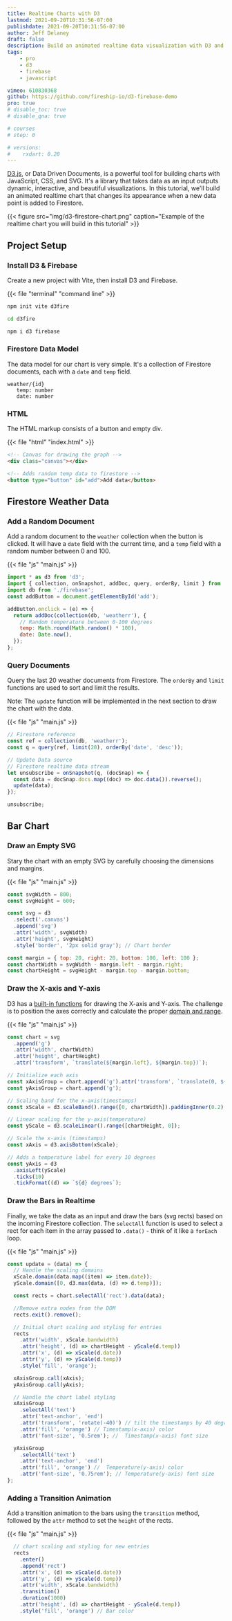 ```yaml
---
title: Realtime Charts with D3
lastmod: 2021-09-20T10:31:56-07:00
publishdate: 2021-09-20T10:31:56-07:00
author: Jeff Delaney
draft: false
description: Build an animated realtime data visualization with D3 and Firebase
tags: 
    - pro
    - d3
    - firebase
    - javascript

vimeo: 610830368 
github: https://github.com/fireship-io/d3-firebase-demo
pro: true
# disable_toc: true
# disable_qna: true

# courses
# step: 0

# versions:
#    rxdart: 0.20
---
```


[D3.js](https://d3js.org/), or Data Driven Documents, is a powerful tool for building charts with JavaScript, CSS, and SVG. It's a library that takes data as an input outputs dynamic, interactive, and beautiful visualizations. In this tutorial, we'll build an animated realtime chart that changes its appearance when a new data point is added to Firestore. 

{{< figure src="img/d3-firestore-chart.png" caption="Example of the realtime chart you will build in this tutorial" >}}

## Project Setup

### Install D3 & Firebase

Create a new project with Vite, then install D3 and Firebase.

{{< file "terminal" "command line" >}}
```bash
npm init vite d3fire

cd d3fire

npm i d3 firebase
```

### Firestore Data Model

The data model for our chart is very simple. It's a collection of Firestore documents, each with a `date` and `temp` field.

```text
weather/{id}
   temp: number
   date: number
```

### HTML

The HTML markup consists of a button and empty div.

{{< file "html" "index.html" >}}
```html
<!-- Canvas for drawing the graph -->
<div class="canvas"></div>

<!-- Adds random temp data to firestore -->
<button type="button" id="add">Add data</button>
```

## Firestore Weather Data

### Add a Random Document

Add a random document to the `weather` collection when the button is clicked. It will have a `date` field with the current time, and a `temp` field with a random number between 0 and 100.

{{< file "js" "main.js" >}}
```javascript
import * as d3 from 'd3';
import { collection, onSnapshot, addDoc, query, orderBy, limit } from 'firebase/firestore';
import db from './firebase';
const addButton = document.getElementById('add');

addButton.onclick = (e) => {
  return addDoc(collection(db, 'weatherr'), {
    // Random temperature between 0-100 degrees
    temp: Math.round(Math.random() * 100),
    date: Date.now(),
  });
};
```

### Query Documents

Query the last 20 weather documents from Firestore. The `orderBy` and `limit` functions are used to sort and limit the results. 

Note: The `update` function will be implemented in the next section to draw the chart with the data.

{{< file "js" "main.js" >}}
```javascript
// Firestore reference
const ref = collection(db, 'weatherr');
const q = query(ref, limit(20), orderBy('date', 'desc'));

// Update Data source
// Firestore realtime data stream
let unsubscribe = onSnapshot(q, (docSnap) => {
  const data = docSnap.docs.map((doc) => doc.data()).reverse();
  update(data);
});

unsubscribe;
```


## Bar Chart

### Draw an Empty SVG

Stary the chart with an empty SVG by carefully choosing the dimensions and margins.

{{< file "js" "main.js" >}}
```javascript
const svgWidth = 800;
const svgHeight = 600;

const svg = d3
  .select('.canvas')
  .append('svg')
  .attr('width', svgWidth)
  .attr('height', svgHeight)
  .style('border', '2px solid gray'); // Chart border

const margin = { top: 20, right: 20, bottom: 100, left: 100 };
const chartWidth = svgWidth - margin.left - margin.right;
const chartHeight = svgHeight - margin.top - margin.bottom;
```

### Draw the X-axis and Y-axis

D3 has a [built-in functions](https://www.d3-graph-gallery.com/graph/custom_axis.html) for drawing the X-axis and Y-axis. The challenge is to position the axes correctly and calculate the proper [domain and range](https://www.cuemath.com/calculus/domain-and-range-of-a-function/). 

{{< file "js" "main.js" >}}
```javascript
const chart = svg
  .append('g')
  .attr('width', chartWidth)
  .attr('height', chartHeight)
  .attr('transform', `translate(${margin.left}, ${margin.top})`);

// Initialize each axis
const xAxisGroup = chart.append('g').attr('transform', `translate(0, ${chartHeight})`);
const yAxisGroup = chart.append('g');

// Scaling band for the x-axis(timestamps)
const xScale = d3.scaleBand().range([0, chartWidth]).paddingInner(0.2).paddingOuter(0.2);

// Linear scaling for the y-axis(temperature)
const yScale = d3.scaleLinear().range([chartHeight, 0]);

// Scale the x-axis (timestamps)
const xAxis = d3.axisBottom(xScale);

// Adds a temperature label for every 10 degrees
const yAxis = d3
  .axisLeft(yScale)
  .ticks(10)
  .tickFormat((d) => `${d} degrees`);
```

### Draw the Bars in Realtime

Finally, we take the data as an input and draw the bars (svg rects) based on the incoming Firestore collection. The `selectAll` function is used to select a rect for each item in the array passed to `.data()` - think of it like a `forEach` loop.

{{< file "js" "main.js" >}}
```javascript
const update = (data) => {
  // Handle the scaling domains
  xScale.domain(data.map((item) => item.date));
  yScale.domain([0, d3.max(data, (d) => d.temp)]);

  const rects = chart.selectAll('rect').data(data);

  //Remove extra nodes from the DOM
  rects.exit().remove();

  // Initial chart scaling and styling for entries
  rects
    .attr('width', xScale.bandwidth)
    .attr('height', (d) => chartHeight - yScale(d.temp))
    .attr('x', (d) => xScale(d.date))
    .attr('y', (d) => yScale(d.temp))
    .style('fill', 'orange');

  xAxisGroup.call(xAxis);
  yAxisGroup.call(yAxis);

  // Handle the chart label styling
  xAxisGroup
    .selectAll('text')
    .attr('text-anchor', 'end')
    .attr('transform', 'rotate(-40)') // tilt the timestamps by 40 degrees
    .attr('fill', 'orange') // Timestamp(x-axis) color
    .attr('font-size', '0.5rem'); //  Timestamp(x-axis) font size

  yAxisGroup
    .selectAll('text')
    .attr('text-anchor', 'end')
    .attr('fill', 'orange') //  Temperature(y-axis) color
    .attr('font-size', '0.75rem'); // Temperature(y-axis) font size
};
```

### Adding a Transition Animation

Add a transition animation to the bars using the `transition` method, followed by the `attr` method to set the `height` of the rects.

{{< file "js" "main.js" >}}
```javascript
  // chart scaling and styling for new entries
  rects
    .enter()
    .append('rect')
    .attr('x', (d) => xScale(d.date))
    .attr('y', (d) => yScale(d.temp))
    .attr('width', xScale.bandwidth)
    .transition()
    .duration(1000)
    .attr('height', (d) => chartHeight - yScale(d.temp))
    .style('fill', 'orange') // Bar color
```